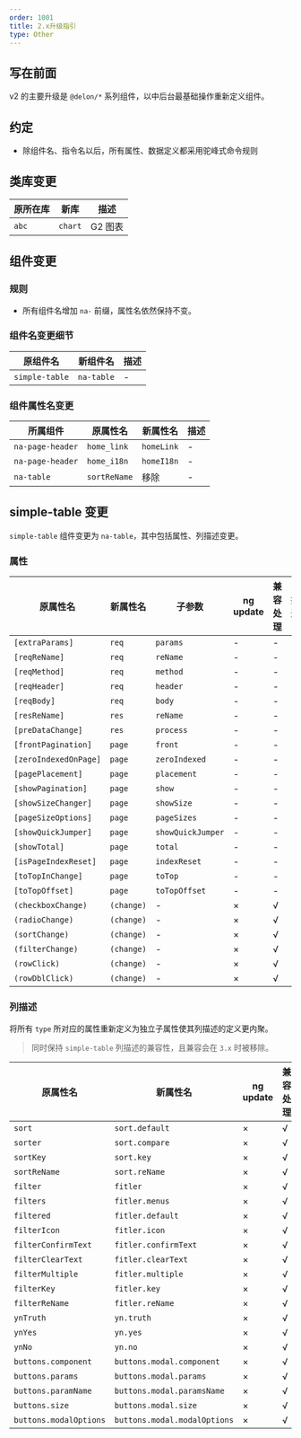 ```yaml
---
order: 1001
title: 2.x升级指引
type: Other
---
```


## 写在前面

v2 的主要升级是 `@delon/*` 系列组件，以中后台最基础操作重新定义组件。

## 约定

- 除组件名、指令名以后，所有属性、数据定义都采用驼峰式命令规则

## 类库变更

| 原所在库 | 新库    | 描述    |
| -------- | ------- | ------- |
| `abc`    | `chart` | G2 图表 |

## 组件变更

### 规则

- 所有组件名增加 `na-` 前缀，属性名依然保持不变。

### 组件名变更细节

| 原组件名       | 新组件名   | 描述 |
| -------------- | ---------- | ---- |
| `simple-table` | `na-table` | -    |

### 组件属性名变更

| 所属组件         | 原属性名     | 新属性名   | 描述 |
| ---------------- | ------------ | ---------- | ---- |
| `na-page-header` | `home_link`  | `homeLink` | -    |
| `na-page-header` | `home_i18n`  | `homeI18n` | -    |
| `na-table`       | `sortReName` | 移除       | -    |

## simple-table 变更

`simple-table` 组件变更为 `na-table`，其中包括属性、列描述变更。

### 属性

| 原属性名              | 新属性名   | 子参数            | ng update | 兼容处理 | 描述 |
| --------------------- | ---------- | ----------------- | --------- | -------- | ---- |
| `[extraParams]`       | `req`      | `params`          | -         | -        | -    |
| `[reqReName]`         | `req`      | `reName`          | -         | -        | -    |
| `[reqMethod]`         | `req`      | `method`          | -         | -        | -    |
| `[reqHeader]`         | `req`      | `header`          | -         | -        | -    |
| `[reqBody]`           | `req`      | `body`            | -         | -        | -    |
| `[resReName]`         | `res`      | `reName`          | -         | -        | -    |
| `[preDataChange]`     | `res`      | `process`         | -         | -        | -    |
| `[frontPagination]`   | `page`     | `front`           | -         | -        | -    |
| `[zeroIndexedOnPage]` | `page`     | `zeroIndexed`     | -         | -        | -    |
| `[pagePlacement]`     | `page`     | `placement`       | -         | -        | -    |
| `[showPagination]`    | `page`     | `show`            | -         | -        | -    |
| `[showSizeChanger]`   | `page`     | `showSize`        | -         | -        | -    |
| `[pageSizeOptions]`   | `page`     | `pageSizes`       | -         | -        | -    |
| `[showQuickJumper]`   | `page`     | `showQuickJumper` | -         | -        | -    |
| `[showTotal]`         | `page`     | `total`           | -         | -        | -    |
| `[isPageIndexReset]`  | `page`     | `indexReset`      | -         | -        | -    |
| `[toTopInChange]`     | `page`     | `toTop`           | -         | -        | -    |
| `[toTopOffset]`       | `page`     | `toTopOffset`     | -         | -        | -    |
| `(checkboxChange)`    | `(change)` | -                 | ×         | √        | -    |
| `(radioChange)`       | `(change)` | -                 | ×         | √        | -    |
| `(sortChange)`        | `(change)` | -                 | ×         | √        | -    |
| `(filterChange)`      | `(change)` | -                 | ×         | √        | -    |
| `(rowClick)`          | `(change)` | -                 | ×         | √        | -    |
| `(rowDblClick)`       | `(change)` | -                 | ×         | √        | -    |

### 列描述

将所有 `type` 所对应的属性重新定义为独立子属性使其列描述的定义更内聚。

> 同时保持 `simple-table` 列描述的兼容性，且兼容会在 `3.x` 时被移除。

| 原属性名               | 新属性名                     | ng update | 兼容处理 | 描述 |
| ---------------------- | ---------------------------- | --------- | -------- | ---- |
| `sort`                 | `sort.default`               | ×         | √        | -    |
| `sorter`               | `sort.compare`               | ×         | √        | -    |
| `sortKey`              | `sort.key`                   | ×         | √        | -    |
| `sortReName`           | `sort.reName`                | ×         | √        | -    |
| `filter`               | `fitler`                     | ×         | √        | -    |
| `filters`              | `fitler.menus`               | ×         | √        | -    |
| `filtered`             | `fitler.default`             | ×         | √        | -    |
| `filterIcon`           | `fitler.icon`                | ×         | √        | -    |
| `filterConfirmText`    | `fitler.confirmText`         | ×         | √        | -    |
| `filterClearText`      | `fitler.clearText`           | ×         | √        | -    |
| `filterMultiple`       | `fitler.multiple`            | ×         | √        | -    |
| `filterKey`            | `fitler.key`                 | ×         | √        | -    |
| `filterReName`         | `fitler.reName`              | ×         | √        | -    |
| `ynTruth`              | `yn.truth`                   | ×         | √        | -    |
| `ynYes`                | `yn.yes`                     | ×         | √        | -    |
| `ynNo`                 | `yn.no`                      | ×         | √        | -    |
| `buttons.component`    | `buttons.modal.component`    | ×         | √        | -    |
| `buttons.params`       | `buttons.modal.params`       | ×         | √        | -    |
| `buttons.paramName`    | `buttons.modal.paramsName`   | ×         | √        | -    |
| `buttons.size`         | `buttons.modal.size`         | ×         | √        | -    |
| `buttons.modalOptions` | `buttons.modal.modalOptions` | ×         | √        | -    |
